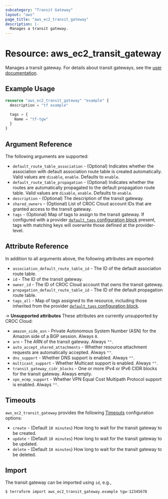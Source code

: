 ```yaml
---
subcategory: "Transit Gateway"
layout: "aws"
page_title: "aws_ec2_transit_gateway"
description: |-
  Manages a transit gateway.
---
```


[default-tags]: https://www.terraform.io/docs/providers/aws/index.html#default_tags-configuration-block
[tgw]: https://docs.cloud.croc.ru/en/services/tgw/tgw.html#transitgatewaymanual
[timeouts]: https://www.terraform.io/docs/configuration/blocks/resources/syntax.html#operation-timeouts

# Resource: aws_ec2_transit_gateway

Manages a transit gateway. For details about transit gateways, see the [user documentation][tgw].

## Example Usage

```terraform
resource "aws_ec2_transit_gateway" "example" {
  description = "tf example"

  tags = {
    Name = "tf-tgw"
  }
}
```

## Argument Reference

The following arguments are supported:

* `default_route_table_association` - (Optional) Indicates whether the association with default association route table is created automatically.
  Valid values are `disable`, `enable`. Defaults to `enable`.
* `default_route_table_propagation` - (Optional) Indicates whether the routes are automatically propagated to the default propagation route table.
  Valid values are `disable`, `enable`. Defaults to `enable`.
* `description` - (Optional) The description of the transit gateway.
* `shared_owners` - (Optional) List of CROC Cloud account IDs that are granted access to the transit gateway.
* `tags` - (Optional) Map of tags to assign to the transit gateway.
  If configured with a provider [`default_tags` configuration block][default-tags] present,
  tags with matching keys will overwrite those defined at the provider-level.

## Attribute Reference

In addition to all arguments above, the following attributes are exported:

* `association_default_route_table_id` - The ID of the default association route table.
* `id` - The ID of the transit gateway.
* `owner_id` - The ID of CROC Cloud account that owns the transit gateway.
* `propagation_default_route_table_id` - The ID of the default propagation route table.
* `tags_all` - Map of tags assigned to the resource, including those inherited from the provider [`default_tags` configuration block][default-tags].

->  **Unsupported attributes**
These attributes are currently unsupported by CROC Cloud:

* `amazon_side_asn` - Private Autonomous System Number (ASN) for the Amazon side of a BGP session. Always `0`.
* `arn` - The ARN of the transit gateway. Always `""`.
* `auto_accept_shared_attachments` - Whether resource attachment requests are automatically accepted. Always `""`.
* `dns_support` - Whether DNS support is enabled. Always `""`.
* `multicast_support` - Whether Multicast support is enabled. Always `""`.
* `transit_gateway_cidr_blocks` - One or more IPv4 or IPv6 CIDR blocks for the transit gateway. Always empty.
* `vpn_ecmp_support` - Whether VPN Equal Cost Multipath Protocol support is enabled. Always `""`.

## Timeouts

`aws_ec2_transit_gateway` provides the following [Timeouts][timeouts] configuration options:

* `create` - (Default `10 minutes`) How long to wait for the transit gateway to be created.
* `update` - (Default `10 minutes`) How long to wait for the transit gateway to be updated.
* `delete` - (Default `10 minutes`) How long to wait for the transit gateway to be deleted.

## Import

The transit gateway can be imported using `id`, e.g.,

```
$ terraform import aws_ec2_transit_gateway.example tgw-12345678
```
